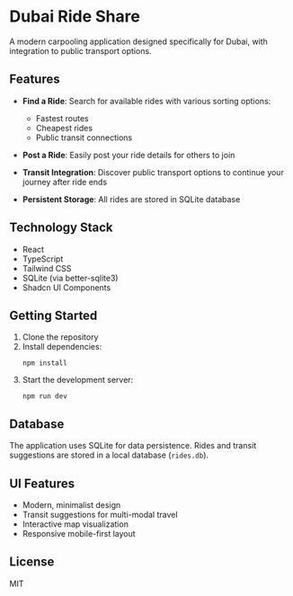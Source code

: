# Dubai Ride Share

A modern carpooling application designed specifically for Dubai, with integration to public transport options.

## Features

- **Find a Ride**: Search for available rides with various sorting options:
  - Fastest routes
  - Cheapest rides
  - Public transit connections

- **Post a Ride**: Easily post your ride details for others to join

- **Transit Integration**: Discover public transport options to continue your journey after ride ends

- **Persistent Storage**: All rides are stored in SQLite database

## Technology Stack

- React
- TypeScript
- Tailwind CSS
- SQLite (via better-sqlite3)
- Shadcn UI Components

## Getting Started

1. Clone the repository
2. Install dependencies:
   ```
   npm install
   ```
3. Start the development server:
   ```
   npm run dev
   ```

## Database

The application uses SQLite for data persistence. Rides and transit suggestions are stored in a local database (`rides.db`).

## UI Features

- Modern, minimalist design
- Transit suggestions for multi-modal travel
- Interactive map visualization
- Responsive mobile-first layout

## License

MIT
